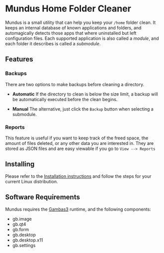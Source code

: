 # Mundus Home Folder Cleaner

Mundus is a small utility that can help you keep your `/home` folder clean.
It keeps an internal database of known applications and folders, and automagically 
detects those apps that where uninstalled but left configuration files. Each supported
application is also called a _module_, and each folder it describes is 
called a _submodule_.

## Features

### Backups

There are two options to make backups before cleaning a directory.

* **Automatic**
		If the directory to clean is below the size limit, a backup will be automatically
		executed before the clean begins.
	
* **Manual**
		The alternative, just click the `Backup` button when selecting a submodule.
		

### Reports

This feature is useful if you want to keep track of the freed space, the amount of files deleted,
or any other data you are interested in. They are stored as JSON files and are easy viewable if you
go to `View --> Reports`


## Installing

Please refer to the [Installation instructions](https://github.com/sebikul/mundus/wiki/Installation) and follow the steps for your current Linux distribution.

## Software Requirements

Mundus requires the [Gambas3](http://gambas.sf.net>) runtime, and the following components:

* gb.image
* gb.qt4
* gb.form
* gb.desktop
* gb.desktop.x11
* gb.settings
